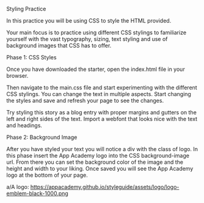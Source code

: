 Styling Practice

In this practice you will be using CSS to style the HTML provided.

Your main focus is to practice using different CSS stylings to familiarize yourself with the vast typography, sizing, text styling and use of background images that CSS has to offer.

Phase 1: CSS Styles

Once you have downloaded the starter, open the index.html file in your browser.

Then navigate to the main.css file and start experimenting with the different CSS stylings. You can change the text in multiple aspects. Start changing the styles and save and refresh your page to see the changes.

Try styling this story as a blog entry with proper margins and gutters on the left and right sides of the text. Import a webfont that looks nice with the text and headings.

Phase 2: Background Image

After you have styled your text you will notice a div with the class of logo. In this phase insert the App Academy logo into the CSS background-image url. From there you can set the background color of the image and the height and width to your liking. Once saved you will see the App Academy logo at the bottom of your page.

a/A logo: https://appacademy.github.io/styleguide/assets/logo/logo-emblem-black-1000.png
